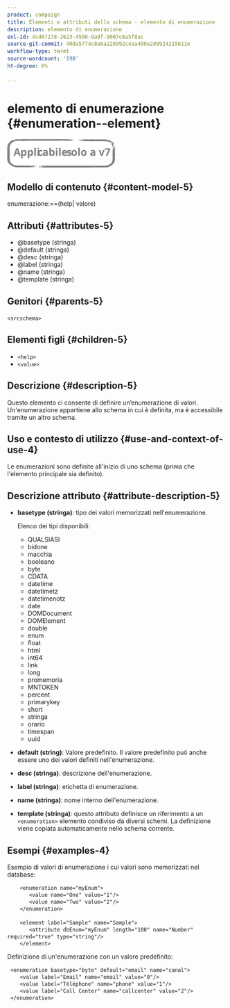 ```yaml
---
product: campaign
title: Elementi e attributi dello schema - elemento di enumerazione
description: elemento di enumerazione
exl-id: 4cd67278-2623-4508-9a9f-9007c6a5f8ac
source-git-commit: 40da5774c8a6a228992c4aa400e2d9924215611e
workflow-type: tm+mt
source-wordcount: '198'
ht-degree: 6%

---
```


# elemento di enumerazione {#enumeration--element}

![](../../../assets/v7-only.svg)

## Modello di contenuto {#content-model-5}

enumerazione:==(help| valore)

## Attributi {#attributes-5}

* @basetype (stringa)
* @default (stringa)
* @desc (stringa)
* @label (stringa)
* @name (stringa)
* @template (stringa)

## Genitori {#parents-5}

`<srcschema>`

## Elementi figli {#children-5}

* `<help>`
* `<value>`

## Descrizione {#description-5}

Questo elemento ci consente di definire un’enumerazione di valori. Un&#39;enumerazione appartiene allo schema in cui è definita, ma è accessibile tramite un altro schema.

## Uso e contesto di utilizzo {#use-and-context-of-use-4}

Le enumerazioni sono definite all&#39;inizio di uno schema (prima che l&#39;elemento principale sia definito).

## Descrizione attributo {#attribute-description-5}

* **basetype (stringa)**: tipo dei valori memorizzati nell&#39;enumerazione.

   Elenco dei tipi disponibili:

   * QUALSIASI
   * bidone
   * macchia
   * booleano
   * byte
   * CDATA
   * datetime
   * datetimetz
   * datetimenotz
   * date
   * DOMDocument
   * DOMElement
   * double
   * enum
   * float
   * html
   * int64
   * link
   * long
   * promemoria
   * MNTOKEN
   * percent
   * primarykey
   * short
   * stringa
   * orario
   * timespan
   * uuid

* **default (string)**: Valore predefinito. Il valore predefinito può anche essere uno dei valori definiti nell&#39;enumerazione.
* **desc (stringa)**: descrizione dell&#39;enumerazione.
* **label (stringa)**: etichetta di enumerazione.
* **name (stringa)**: nome interno dell&#39;enumerazione.
* **template (stringa)**: questo attributo definisce un riferimento a un `<enumeration>` elemento condiviso da diversi schemi. La definizione viene copiata automaticamente nello schema corrente.

## Esempi {#examples-4}

Esempio di valori di enumerazione i cui valori sono memorizzati nel database:

```
    <enumeration name="myEnum">
       <value name="One" value="1"/>
       <value name="Two" value="2"/>
    </enumeration>

    <element label="Sample" name="Sample">
       <attribute dbEnum="myEnum" length="100" name="Number" required="true" type="string"/>
    </element>
```

Definizione di un&#39;enumerazione con un valore predefinito:

```
 <enumeration basetype="byte" default="email" name="canal">
    <value label="Email" name="email" value="0"/> 
    <value label="Téléphone" name="phone" value="1"/>
    <value label="Call Center" name="callcenter" value="2"/>
 </enumeration>
```
